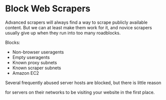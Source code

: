 Block Web Scrapers
==================

Advanced scrapers will always find a way to scrape publicly available content.
But we can at least make them work for it, and novice scrapers usually give up
when they run into too many roadblocks.

Blocks:
- Non-browser useragents
- Empty useragents
- Known proxy subnets
- Known scraper subnets
- Amazon EC2

Several frequently abused server hosts are blocked, but there is little reason

for servers on their networks to be visiting your website in the first place.
